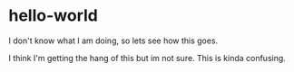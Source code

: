 # hello-world
I don't know what I am doing, so lets see how this goes.

I think I'm getting the hang of this but im not sure.
This is kinda confusing.
